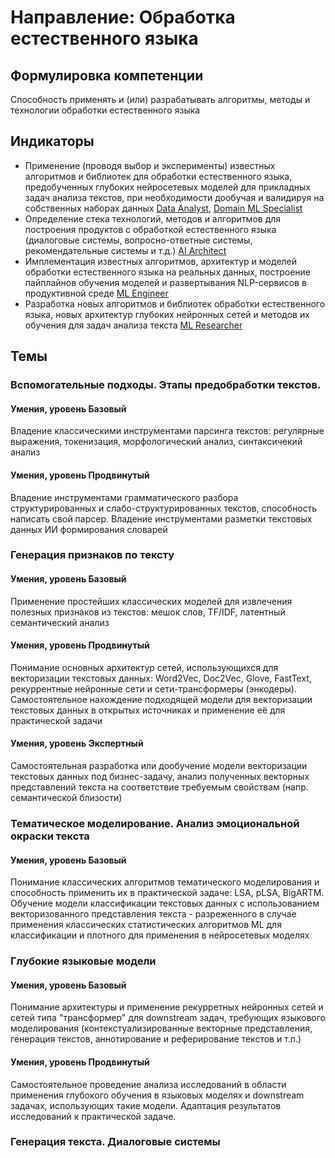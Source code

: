 # Направление: Обработка естественного языка
## Формулировка компетенции
Способность применять и (или) разрабатывать алгоритмы, методы и технологии обработки естественного языка
## Индикаторы
* Применение (проводя выбор и эксперименты) известных алгоритмов и библиотек для обработки естественного языка, предобученных глубоких нейросетевых моделей для прикладных задач анализа текстов, при необходимости дообучая и валидируя на собственных наборах данных [Data Analyst](https://github.com/VoidSubjucator/Competence-Bank/blob/main/Jobs/jobDataAnalyst.md), [Domain ML Specialist](https://github.com/VoidSubjucator/Competence-Bank/blob/main/Jobs/jobDomainMLSpecialist.md)
* Определение стека технологий, методов и алгоритмов для построения продуктов с обработкой естественного языка (диалоговые системы, вопросно-ответные системы, рекомендательные системы и т.д.) [AI Architect](https://github.com/VoidSubjucator/Competence-Bank/blob/main/Jobs/jobAIArchitect.md)
* Имплементация известных алгоритмов, архитектур и моделей обработки естественного языка на реальных данных, построение пайплайнов обучения моделей и развертывания NLP-сервисов в продуктивной среде [ML Engineer](https://github.com/VoidSubjucator/Competence-Bank/blob/main/Jobs/jobMLEngineer.md)
* Разработка новых алгоритмов и библиотек обработки естественного языка, новых архитектур глубоких нейронных сетей и методов их обучения для задач анализа текста [ML Researcher](https://github.com/VoidSubjucator/Competence-Bank/blob/main/Jobs/jobMLResearcher.md)
## Темы
### Вспомогательные подходы. Этапы предобработки текстов. 
#### Умения, уровень Базовый
Владение классическими инструментами парсинга текстов: регулярные выражения, токенизация, морфологический анализ, синтаксичекий анализ  
#### Умения, уровень Продвинутый
Владение инструментами грамматического разбора структурированных и слабо-структурированных текстов, способность написать свой парсер. Владение инструментами разметки текстовых данных ИИ формирования словарей
### Генерация признаков по тексту
#### Умения, уровень Базовый
Применение простейших классических моделей для извлечения полезных признаков из текстов: мешок слов, TF/IDF, латентный семантический анализ
#### Умения, уровень Продвинутый
Понимание основных архитектур сетей, использующихся для векторизации текстовых данных: Word2Vec, Doc2Vec, Glove, FastText, рекуррентные нейронные сети и сети-трансформеры (энкодеры). Самостоятельное нахождение подходящей модели для векторизации текстовых данных в открытых источниках и применение её для практической задачи
#### Умения, уровень Экспертный
Самостоятельная разработка или дообучение модели векторизации текстовых данных под бизнес-задачу, анализ полученных векторных представлений текста на соответствие требуемым свойствам (напр. семантической близости)
### Тематическое моделирование. Анализ эмоциональной окраски текста
#### Умения, уровень Базовый
Понимание классических алгоритмов тематического моделирования и способность применить их в практической задаче: LSA, pLSA, BigARTM. Обучение модели классификации текстовых данных с использованием векторизованного представления текста - разреженного в случае применения классических статистических алгоритмов ML для классификации и плотного для применения в нейросетевых моделях
### Глубокие языковые модели
#### Умения, уровень Базовый
Понимание архитектуры и применение рекурретных нейронных сетей и сетей типа "трансформер" для downstream задач, требующих языкового моделирования (контекстуализированные векторные представления, генерация текстов, аннотирование и реферирование текстов и т.п.)
#### Умения, уровень Продвинутый
Самостоятельное проведение анализа исследований в области применения глубокого обучения в языковых моделях и downstream задачах, использующих такие модели. Адаптация результатов исследований к практической задаче.
### Генерация текста. Диалоговые системы
